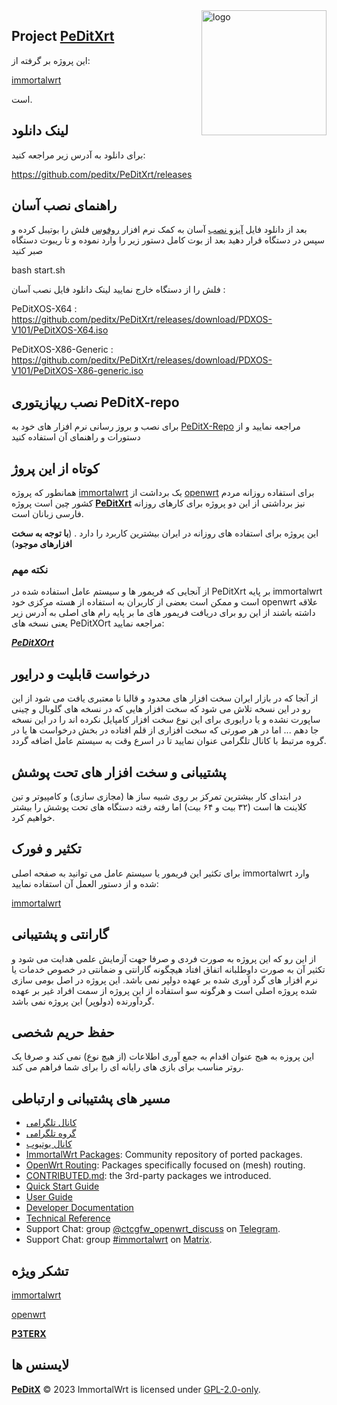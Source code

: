 <img src="https://avatars.githubusercontent.com/u/53193414?s=200&v=4" alt="logo" width="200" height="200" align="right">


## Project [**PeDitXrt**](https://github.com/peditx/PeDitXrt)




این پروژه بر گرفته از:


[immortalwrt](https://github.com/immortalwrt/immortalwrt) 


است.


## لینک دانلود

برای دانلود به آدرس زیر مراجعه کنید:

https://github.com/peditx/PeDitXrt/releases

## راهنمای نصب آسان

بعد از دانلود فایل [آیزو نصب](https://github.com/peditx/PeDitXrt/releases/download/PDXOS-V101) آسان به کمک نرم افزار [روفوس](https://github.com/pbatard/rufus/releases/download/v3.21/rufus-3.21.exe) فلش را بوتیبل کرده
و سپس در دستگاه قرار دهید
بعد از بوت کامل دستور زیر را وارد نموده و تا ریبوت دستگاه صبر کنید

bash start.sh

فلش را از دستگاه خارج نمایید
لینک دانلود فایل نصب آسان : 

PeDitXOS-X64 : https://github.com/peditx/PeDitXrt/releases/download/PDXOS-V101/PeDitXOS-X64.iso

PeDitXOS-X86-Generic : https://github.com/peditx/PeDitXrt/releases/download/PDXOS-V101/PeDitXOS-X86-generic.iso

## نصب ریپازیتوری PeDitX-repo

برای نصب و بروز رسانی نرم افزار های خود به [PeDitX-Repo](https://github.com/peditx/PeDitX-repo) مراجعه نمایید و از دستورات و راهنمای آن استفاده کنید

## کوتاه از این پروژ

همانطور که پروژه [immortalwrt](https://github.com/immortalwrt/immortalwrt) یک برداشت از [openwrt](https://github.com/openwrt/openwrt) برای استفاده روزانه مردم کشور چین است پروژه [**PeDitXrt**](https://github.com/peditx/PeDitXrt) نیز برداشتی از این دو پروژه برای کارهای روزانه فارسی زبانان است.

این پروژه برای استفاده های روزانه در ایران بیشترین کاربرد را دارد . (**با توجه به سخت افزارهای موجود**)

### نکته مهم

از آنجایی که فریمور ها و سیستم عامل استفاده شده در PeDitXrt بر پایه immortalwrt است و ممکن است بعضی از کاربران به استفاده از هسته مرکزی خود openwrt علاقه داشته باشند از این رو برای دریافت فریمور های ما بر پایه رام های اصلی به آدرس زیر یعنی نسخه های  PeDitXOrt مراجعه نمایید:

[***PeDitXOrt***](https://github.com/peditx/PeDitXOrT)

## درخواست قابلیت و درایور

از آنجا که در بازار ایران سخت افزار های محدود و قالبا نا معتبری یافت می شود از این رو در این نسخه تلاش می شود که سخت افزار هایی که در نسخه های گلوبال و چینی ساپورت نشده و یا درایوری برای این نوع سخت افزار کامپایل نکرده اند را در این نسخه جا دهم ...
اما در هر صورتی که سخت افزاری از قلم افتاده در بخش درخواست ها یا در گروه مرتبط با کانال تلگرامی عنوان نمایید تا در اسرع وقت به سیستم عامل اضافه گردد.

## پشتیبانی و سخت افزار های تحت پوشش

در ابتدای کار بیشترین تمرکز بر روی شبیه ساز ها (مجازی سازی) و کامپیوتر و تین کلاینت ها است (۳۲ بیت و ۶۴ بیت) اما رفته رفته دستگاه های تحت پوشش را بیشتر خواهیم کرد.

## تکثیر و فورک

برای تکثیر این فریمور یا سیستم عامل می توانید به صفحه اصلی immortalwrt وارد شده و از دستور العمل آن استفاده نمایید:

[immortalwrt](https://github.com/immortalwrt/immortalwrt)

## گارانتی و پشتیبانی

از این رو که این پروژه به صورت فردی و صرفا جهت آزمایش علمی هدایت می شود و تکثیر آن به صورت داوطلبانه اتفاق افتاد هیچگونه گارانتی و ضمانتی در خصوص خدمات یا نرم افزار های گرد آوری شده بر عهده دولپر نمی باشد.
این پروژه در اصل بومی سازی شده پروژه اصلی است و هرگونه سو استفاده از این پروژه از سمت افراد غیر بر عهده گردآورنده (دولوپر) این پروژه نمی باشد. 


## حفظ حریم شخصی

این پروزه به هیج عنوان اقدام به جمع آوری اطلاعات (از هیچ نوع) نمی کند و صرفا یک روتر مناسب برای بازی های رایانه ای را برای شما فراهم می کند.


## مسیر های پشتیبانی و ارتباطی


  - [کانال تلگرامی](https://t.me/pedittechs)
  - [گروه تلگرامی](https://t.me/iranopenwrt)
  - [کانال یوتیوب](https://www.youtube.com/@pedittechs1297)
  - [ImmortalWrt Packages](https://github.com/immortalwrt/packages): Community repository of ported packages.
  - [OpenWrt Routing](https://github.com/openwrt/routing): Packages specifically focused on (mesh) routing.
  - [CONTRIBUTED.md](https://github.com/immortalwrt/immortalwrt/blob/master/CONTRIBUTED.md): the 3rd-party packages we introduced.
  - [Quick Start Guide](https://openwrt.org/docs/guide-quick-start/start)
  - [User Guide](https://openwrt.org/docs/guide-user/start)
  - [Developer Documentation](https://openwrt.org/docs/guide-developer/start)
  - [Technical Reference](https://openwrt.org/docs/techref/start)
  - Support Chat: group [@ctcgfw_openwrt_discuss](https://t.me/ctcgfw_openwrt_discuss) on [Telegram](https://telegram.org/).
  - Support Chat: group [#immortalwrt](https://matrix.to/#/#immortalwrt:matrix.org) on [Matrix](https://matrix.org/).

## تشکر ویژه
[immortalwrt](https://github.com/immortalwrt/immortalwrt)


[openwrt](https://github.com/openwrt/openwrt)


[**P3TERX**](https://p3terx.com)

## لایسنس ها
[**PeDitX**](https://peditx.ir) © 2023
ImmortalWrt is licensed under [GPL-2.0-only](https://spdx.org/licenses/GPL-2.0-only.html).
